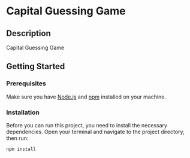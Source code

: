 # Capital Guessing Game

## Description
Capital Guessing Game

## Getting Started

### Prerequisites
Make sure you have [Node.js](https://nodejs.org/) and [npm](https://www.npmjs.com/) installed on your machine.

### Installation
Before you can run this project, you need to install the necessary dependencies. Open your terminal and navigate to the project directory, then run:

```sh
npm install
